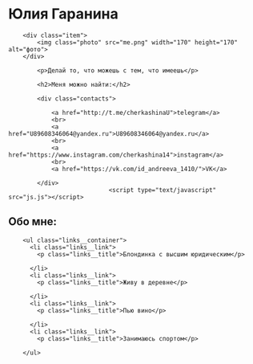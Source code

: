 <!DOCTYPE html>
<html>
<head>
<title>Юлия Гаранина</title>
<link rel="icon" href="/favicon.ico" type="image/x-icon">
 <link rel="stylesheet" href="main.css">
	

</head>

<body class="container">
		<h1>Юлия Гаранина</h1>

		<div class="item">
			<img class="photo" src="me.png" width="170" height="170" alt="фото">
		</div>

			<p>Делай то, что можешь с тем, что имеешь</p>

			<h2>Меня можно найти:</h2>

			<div class="contacts">

				<a href="http://t.me/cherkashinaU">telegram</a> 
				<br>
				<a href="U89608346064@yandex.ru">U89608346064@yandex.ru</a>
				<br>
				<a href="https://www.instagram.com/cherkashina14">instagram</a>
				<br>
				<a href="https://vk.com/id_andreeva_1410/">VK</a>
				
			</div>
								<script type="text/javascript" src="js.js"></script>

</body>

<h2>Обо мне:</h2>

			
        <ul class="links__container">
          <li class="links__link">
            <p class="links__title">Блондинка с высшим юридическим</p>
          
          </li>
          <li class="links__link">
            <p class="links__title">Живу в деревне</p>
            
          </li>
          <li class="links__link">
            <p class="links__title">Пью вино</p>
            
          </li>
          <li class="links__link">
            <p class="links__title">Занимаюсь спортом</p>
                    
        </ul>
